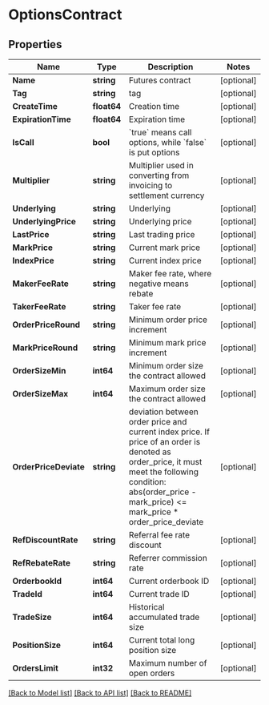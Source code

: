 # OptionsContract

## Properties

Name | Type | Description | Notes
------------ | ------------- | ------------- | -------------
**Name** | **string** | Futures contract | [optional] 
**Tag** | **string** | tag | [optional] 
**CreateTime** | **float64** | Creation time | [optional] 
**ExpirationTime** | **float64** | Expiration time | [optional] 
**IsCall** | **bool** | &#x60;true&#x60; means call options, while &#x60;false&#x60; is put options | [optional] 
**Multiplier** | **string** | Multiplier used in converting from invoicing to settlement currency | [optional] 
**Underlying** | **string** | Underlying | [optional] 
**UnderlyingPrice** | **string** | Underlying price | [optional] 
**LastPrice** | **string** | Last trading price | [optional] 
**MarkPrice** | **string** | Current mark price | [optional] 
**IndexPrice** | **string** | Current index price | [optional] 
**MakerFeeRate** | **string** | Maker fee rate, where negative means rebate | [optional] 
**TakerFeeRate** | **string** | Taker fee rate | [optional] 
**OrderPriceRound** | **string** | Minimum order price increment | [optional] 
**MarkPriceRound** | **string** | Minimum mark price increment | [optional] 
**OrderSizeMin** | **int64** | Minimum order size the contract allowed | [optional] 
**OrderSizeMax** | **int64** | Maximum order size the contract allowed | [optional] 
**OrderPriceDeviate** | **string** | deviation between order price and current index price. If price of an order is denoted as order_price, it must meet the following condition:      abs(order_price - mark_price) &lt;&#x3D; mark_price * order_price_deviate | [optional] 
**RefDiscountRate** | **string** | Referral fee rate discount | [optional] 
**RefRebateRate** | **string** | Referrer commission rate | [optional] 
**OrderbookId** | **int64** | Current orderbook ID | [optional] 
**TradeId** | **int64** | Current trade ID | [optional] 
**TradeSize** | **int64** | Historical accumulated trade size | [optional] 
**PositionSize** | **int64** | Current total long position size | [optional] 
**OrdersLimit** | **int32** | Maximum number of open orders | [optional] 

[[Back to Model list]](../README.md#documentation-for-models) [[Back to API list]](../README.md#documentation-for-api-endpoints) [[Back to README]](../README.md)


